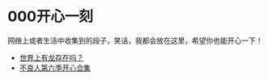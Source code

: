 # 000开心一刻

网络上或者生活中收集到的段子，笑话，我都会放在这里，希望你也能开心一下！

- [世界上有龙存在吗？](%E4%B8%96%E7%95%8C%E4%B8%8A%E6%9C%89%E9%BE%99%E5%AD%98%E5%9C%A8%E5%90%97%EF%BC%9F.md)
- [不良人第六季开心合集](%E4%B8%8D%E8%89%AF%E4%BA%BA%E7%AC%AC%E5%85%AD%E5%AD%A3%E5%BC%80%E5%BF%83%E5%90%88%E9%9B%86.md)